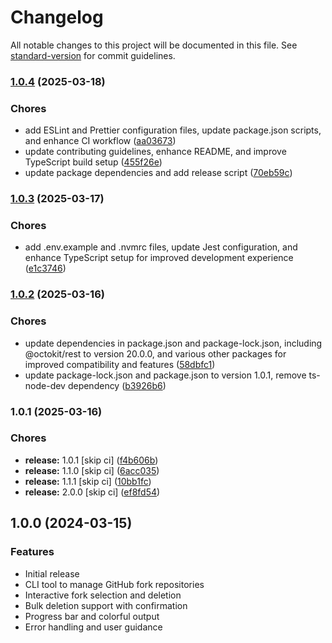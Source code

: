 # Changelog

All notable changes to this project will be documented in this file. See [standard-version](https://github.com/conventional-changelog/standard-version) for commit guidelines.

### [1.0.4](https://github.com/bismarkhenao/forkaway/compare/v1.0.3...v1.0.4) (2025-03-18)


### Chores

* add ESLint and Prettier configuration files, update package.json scripts, and enhance CI workflow ([aa03673](https://github.com/bismarkhenao/forkaway/commit/aa03673e736c90695c558a88bc916bb3c7b4888c))
* update contributing guidelines, enhance README, and improve TypeScript build setup ([455f26e](https://github.com/bismarkhenao/forkaway/commit/455f26effa99890d62c5ecb7e6aec63ee0660260))
* update package dependencies and add release script ([70eb59c](https://github.com/bismarkhenao/forkaway/commit/70eb59c0c0fcd589eb9a4ded00bc98497ad184d5))

### [1.0.3](https://github.com/bismarkhenao/forkaway/compare/v1.0.2...v1.0.3) (2025-03-17)


### Chores

* add .env.example and .nvmrc files, update Jest configuration, and enhance TypeScript setup for improved development experience ([e1c3746](https://github.com/bismarkhenao/forkaway/commit/e1c3746e79a0a67d26bfdf4e727ccc6ce12e317e))

### [1.0.2](https://github.com/bismarkhenao/forkaway/compare/v1.0.1...v1.0.2) (2025-03-16)


### Chores

* update dependencies in package.json and package-lock.json, including @octokit/rest to version 20.0.0, and various other packages for improved compatibility and features ([58dbfc1](https://github.com/bismarkhenao/forkaway/commit/58dbfc1ec68d085948b6f60ad5652e913a52720a))
* update package-lock.json and package.json to version 1.0.1, remove ts-node-dev dependency ([b3926b6](https://github.com/bismarkhenao/forkaway/commit/b3926b62f1a3e94e14632669b742f8575ef8f05c))

### 1.0.1 (2025-03-16)


### Chores

* **release:** 1.0.1 [skip ci] ([f4b606b](https://github.com/bismarkhenao/forkaway/commit/f4b606b0958295e21b34dabf4a359e0da210faf0))
* **release:** 1.1.0 [skip ci] ([6acc035](https://github.com/bismarkhenao/forkaway/commit/6acc035828368a6e9cf7d7e968b77b3c067bc67b))
* **release:** 1.1.1 [skip ci] ([10bb1fc](https://github.com/bismarkhenao/forkaway/commit/10bb1fcefc5e224c3e2f1e8c8138ae3f1ce032f8))
* **release:** 2.0.0 [skip ci] ([ef8fd54](https://github.com/bismarkhenao/forkaway/commit/ef8fd540eff3b70d39eeadf87c9e89c45621babf))

## 1.0.0 (2024-03-15)

### Features

* Initial release
* CLI tool to manage GitHub fork repositories
* Interactive fork selection and deletion
* Bulk deletion support with confirmation
* Progress bar and colorful output
* Error handling and user guidance 